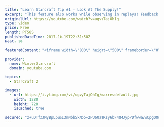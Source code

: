 ```yaml
---
title: "Learn Starcraft Tip #1 - Look At The Supply!"
excerpt: "This feature also works while observing in replays! Feedback and tip suggestions are appreciated :)"
originalUrl: https://youtube.com/watch?v=ugvyTajOhIg
type: video
price: Free
length: PT58S
publishedDateTime: 2017-10-19T22:31:50Z
heat: 50

featuredContent: "<iframe width=\"800\" height=\"500\" frameborder=\"0\" src=\"https://www.youtube.com/embed/ugvyTajOhIg\" allow=\"accelerometer; autoplay; encrypted-media; gyroscope; picture-in-picture\" allowfullscreen></iframe>"

provider:
  name: WinterStarcraft
  domain: youtube.com

topics:
  - StarCraft 2

images:
  - url: https://i.ytimg.com/vi/ugvyTajOhIg/maxresdefault.jpg
    width: 1280
    height: 720
    isCached: true

secured: "z+uDTfXJMyBpLpuaI3mNbb5kNbo+2PU60aBRzy6bF4Q4JypPDfwwavwCpgQOurIuW6MebIWTw9LReehARxzt5zxE52Gj6UwkxHNHrExyf9X0E570l1+c8HjDZGQFMiw9dE+5jry7kCbvj7uZwG2S2hPRgTZUht35wSgPPkvU9PIlpbZknmOyKkwtMNIve4j/Ufd9bD3/zHqhQj+XuxweVucLEBJDbg9uqVFtr6FTiKksWGXuHpqAZP/n8znZKWKtpvCcfRPqinzxGH/J/a4hr8Hwmmz7gop6mCktbDO92+kjazL4n2bn7BQB4DgWIPMD/5yTj1luulVq/HIEU2qu3a2itjuG7X25RubqKsJ2a1c84noAdwa6J719yTIgoTWb0bCEfjqAhNkccEB3cPf62YZYNcVC9mBuD/IT5T3yqI0=;CqTbmhNxxH4iRbhclL25ww=="
---
```


